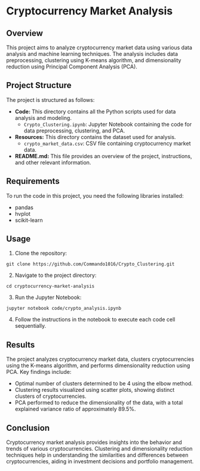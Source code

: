 # Cryptocurrency Market Analysis

## Overview

This project aims to analyze cryptocurrency market data using various data analysis and machine learning techniques. The analysis includes data preprocessing, clustering using K-means algorithm, and dimensionality reduction using Principal Component Analysis (PCA).

## Project Structure

The project is structured as follows:

- **Code:** This directory contains all the Python scripts used for data analysis and modeling.
  - `Crypto_Clustering.ipynb`: Jupyter Notebook containing the code for data preprocessing, clustering, and PCA.
- **Resources:** This directory contains the dataset used for analysis.
  - `crypto_market_data.csv`: CSV file containing cryptocurrency market data.
- **README.md:** This file provides an overview of the project, instructions, and other relevant information.

## Requirements

To run the code in this project, you need the following libraries installed:

- pandas
- hvplot
- scikit-learn

## Usage

1. Clone the repository: 

```
git clone https://github.com/Commando1016/Crypto_Clustering.git
```

2. Navigate to the project directory:

```
cd cryptocurrency-market-analysis
```

3. Run the Jupyter Notebook:

```
jupyter notebook code/crypto_analysis.ipynb
```

4. Follow the instructions in the notebook to execute each code cell sequentially.

## Results

The project analyzes cryptocurrency market data, clusters cryptocurrencies using the K-means algorithm, and performs dimensionality reduction using PCA. Key findings include:

- Optimal number of clusters determined to be 4 using the elbow method.
- Clustering results visualized using scatter plots, showing distinct clusters of cryptocurrencies.
- PCA performed to reduce the dimensionality of the data, with a total explained variance ratio of approximately 89.5%.

## Conclusion

Cryptocurrency market analysis provides insights into the behavior and trends of various cryptocurrencies. Clustering and dimensionality reduction techniques help in understanding the similarities and differences between cryptocurrencies, aiding in investment decisions and portfolio management.
